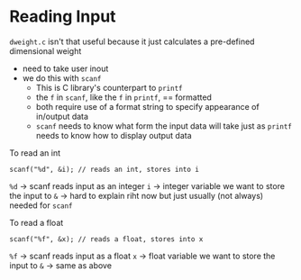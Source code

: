# Reading Input
`dweight.c` isn't that useful because it just calculates a pre-defined dimensional weight
- need to take user inout
- we do this with `scanf`
  - This is C library's counterpart to `printf`
  - the `f` in `scanf`, like the `f` in `printf`, == formatted
  - both require use of a format string to specify appearance of in/output data
  - `scanf` needs to know what form the input data will take just as `printf` needs to know how to display output data

To read an int
```
scanf("%d", &i); // reads an int, stores into i
```
`%d` -> scanf reads input as an integer
`i` -> integer variable we want to store the input to
`&` -> hard to explain riht now but just usually (not always) needed for `scanf`

To read a float
```
scanf("%f", &x); // reads a float, stores into x
```
`%f` -> scanf reads input as a float
`x` -> float variable we want to store the input to
`&` -> same as above

